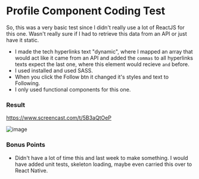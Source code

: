 # Profile Component Coding Test

So, this was a very basic test since I didn't really use a lot of ReactJS for this one. Wasn't really sure if I had to retrieve this data from an API or just have it static.

- I made the tech hyperlinks text "dynamic", where I mapped an array that would act like it came from an API and added the `commas` to all hyperlinks texts expect the last one, where this element would recieve `and` before.
- I used installed and used SASS.
- When you click the Follow btn it changed it's styles and text to Following.
- I only used functional components for this one.

### Result

https://www.screencast.com/t/5B3aQtOeP

![image](https://user-images.githubusercontent.com/7282281/118728999-1adc7400-b803-11eb-9230-8a4a28eb1c76.png)


### Bonus Points

- Didn't have a lot of time this and last week to make something. I would have added unit tests, skeleton loading, maybe even carried this over to React Native.
